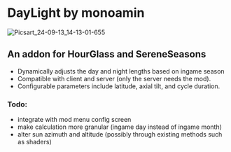 # DayLight by monoamin
![Picsart_24-09-13_14-13-01-655](https://github.com/user-attachments/assets/f673be17-4263-4ebf-a022-266e616508df)

## An addon for HourGlass and SereneSeasons
- Dynamically adjusts the day and night lengths based on ingame season
- Compatible with client and server (only the server needs the mod).
- Configurable parameters include latitude, axial tilt, and cycle duration. 
  
### Todo:
- integrate with mod menu config screen
- make calculation more granular (ingame day instead of ingame month)
- alter sun azimuth and altitude (possibly through existing methods such as shaders)
